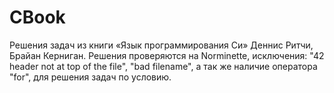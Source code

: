 # CBook
Решения задач из книги «Язык программирования Си» Деннис Ритчи, Брайан Керниган.
Решения проверяются на Norminette, исключения: "42 header not at top of the file", "bad filename", а так же наличие оператора "for", для решения задач по условию. 
